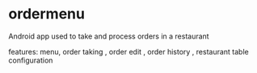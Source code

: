 # ordermenu

Android app used to take and process orders in a restaurant

features: menu, order taking , order edit , order history , restaurant table configuration
